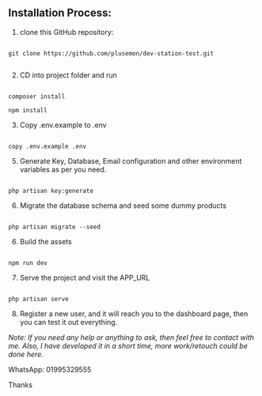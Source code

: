 ## **Installation Process:**

1. clone this GitHub repository:

```

git clone https://github.com/plusemon/dev-station-test.git


```

2. CD into project folder and run

```

composer install

npm install

```

3. Copy .env.example to .env

```

copy .env.example .env

```

5. Generate Key, Database, Email configuration and other environment variables as per you need.

```

php artisan key:generate

```

6. Migrate the database schema and seed some dummy products

```

php artisan migrate --seed

```

6. Build the assets

```

npm run dev

```

7. Serve the project and visit the APP_URL

```

php artisan serve

```

8. Register a new user, and it will reach you to the dashboard page, then you can test it out everything.

_Note: If you need any help or anything to ask, then feel free to contact with me. Also, I have developed it in a short time, more work/retouch could be done here._

WhatsApp: 01995329555

Thanks
